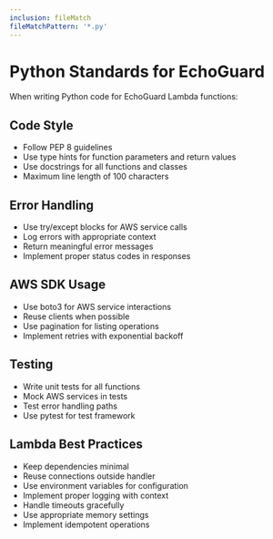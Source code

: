 ```yaml
---
inclusion: fileMatch
fileMatchPattern: '*.py'
---
```


# Python Standards for EchoGuard

When writing Python code for EchoGuard Lambda functions:

## Code Style
- Follow PEP 8 guidelines
- Use type hints for function parameters and return values
- Use docstrings for all functions and classes
- Maximum line length of 100 characters

## Error Handling
- Use try/except blocks for AWS service calls
- Log errors with appropriate context
- Return meaningful error messages
- Implement proper status codes in responses

## AWS SDK Usage
- Use boto3 for AWS service interactions
- Reuse clients when possible
- Use pagination for listing operations
- Implement retries with exponential backoff

## Testing
- Write unit tests for all functions
- Mock AWS services in tests
- Test error handling paths
- Use pytest for test framework

## Lambda Best Practices
- Keep dependencies minimal
- Reuse connections outside handler
- Use environment variables for configuration
- Implement proper logging with context
- Handle timeouts gracefully
- Use appropriate memory settings
- Implement idempotent operations